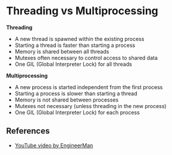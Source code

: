 # Threading vs Multiprocessing

__Threading__
* A new thread is spawned within the existing process
* Starting a thread is faster than starting a process
* Memory is shared between all threads
* Mutexes often necessary to control access to shared data
* One GIL (Global Interpreter Lock) for all threads

__Multiprocessing__
* A new process is started independent from the first process
* Starting a process is slower than starting a thread
* Memory is not shared between processes
* Mutexes not necessary (unless threading in the new process)
* One GIL (Global Interpreter Lock) for each process

## References
* [YouTube video by EngineerMan](https://www.youtube.com/watch?v=ecKWiaHCEKs&feature=youtu.be)

